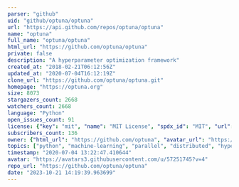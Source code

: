 ```yaml
---
parser: "github"
uid: "github/optuna/optuna"
url: "https://api.github.com/repos/optuna/optuna"
name: "optuna"
full_name: "optuna/optuna"
html_url: "https://github.com/optuna/optuna"
private: false
description: "A hyperparameter optimization framework"
created_at: "2018-02-21T06:12:56Z"
updated_at: "2020-07-04T16:12:19Z"
clone_url: "https://github.com/optuna/optuna.git"
homepage: "https://optuna.org"
size: 8073
stargazers_count: 2668
watchers_count: 2668
language: "Python"
open_issues_count: 91
license: {"key": "mit", "name": "MIT License", "spdx_id": "MIT", "url": "https://api.github.com/licenses/mit", "node_id": "MDc6TGljZW5zZTEz"}
subscribers_count: 136
owner: {"html_url": "https://github.com/optuna", "avatar_url": "https://avatars3.githubusercontent.com/u/57251745?v=4", "login": "optuna", "type": "Organization"}
topics: ["python", "machine-learning", "parallel", "distributed", "hyperparameter-optimization"]
timestamp: "2020-07-04 13:22:47.410644"
avatar: "https://avatars3.githubusercontent.com/u/57251745?v=4"
repo_url: "https://github.com/optuna/optuna"
date: "2023-10-21 14:19:39.963699"
---
```

